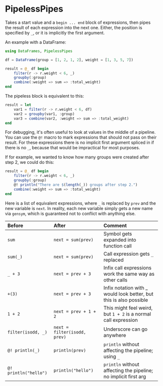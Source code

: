 # PipelessPipes

Takes a start value and a `begin ... end` block of expressions, then pipes the result of each expression into the next one. Either, the position is specified by `_`, or it is implicitly the first argument.

An example with a DataFrame:

```julia
using DataFrames, PipelessPipes

df = DataFrame(group = [1, 2, 1, 2], weight = [1, 3, 5, 7])

result = @_ df begin
    filter(r -> r.weight < 6, _)
    groupby(:group)
    combine(:weight => sum => :total_weight)
end
```

The pipeless block is equivalent to this:

```julia
result = let
    var1 = filter(r -> r.weight < 6, df)
    var2 = groupby(var1, :group)
    var3 = combine(var2, :weight => sum => :total_weight)
end
```

For debugging, it's often useful to look at values in the middle of a pipeline.
You can use the `@!` macro to mark expressions that should not pass on their result.
For these expressions there is no implicit first argument spliced in if there is no `_`, because that would be impractical for most purposes.

If for example, we wanted to know how many groups were created after step 2, we could do this:

```julia
result = @_ df begin
    filter(r -> r.weight < 6, _)
    groupby(:group)
    @! println("There are $(length(_)) groups after step 2.")
    combine(:weight => sum => :total_weight)
end
```

Here is a list of equivalent expressions, where `_` is replaced by `prev` and the new variable is `next`.
In reality, each new variable simply gets a new name via `gensym`, which is guaranteed not to conflict with anything else.

| **Before** | **After** | **Comment** |
| :-- | :-- | :-- |
| `sum` | `next = sum(prev)` | Symbol gets expanded into function call |
| `sum(_)` | `next = sum(prev)` | Call expression gets `_` replaced |
| `_ + 3` | `next = prev + 3` | Infix call expressions work the same way as other calls |
| `+(3)` | `next = prev + 3` | Infix notation with _ would look better, but this is also possible |
| `1 + 2` | `next = prev + 1 + 2` | This might feel weird, but `1 + 2` is a normal call expression |
| `filter(isodd, _)` | `next = filter(isodd, prev)` | Underscore can go anywhere |
| `@! println(_)` | `println(prev)` | `println` without affecting the pipeline; using `_` |
| `@! println("hello")` | `println("hello")` | `println` without affecting the pipeline; no implicit first arg |
